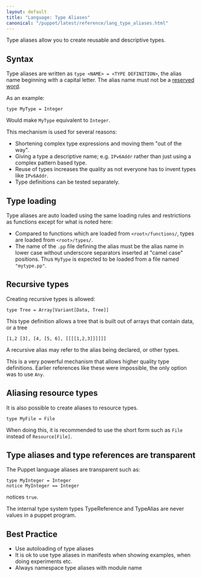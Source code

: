```yaml
---
layout: default
title: "Language: Type Aliases"
canonical: "/puppet/latest/reference/lang_type_aliases.html"
---
```


[reserved]: ./lang_reserved.html


Type aliases allow you to create reusable and descriptive types.

## Syntax

Type aliases are written as `type <NAME> = <TYPE DEFINITION>`, the alias name beginning with a capital letter. The alias name must not be a [reserved word][reserved]. 

As an example:

~~~
type MyType = Integer
~~~

Would make `MyType` equivalent to `Integer`.

This mechanism is used for several reasons:

* Shortening complex type expressions and moving them "out of the way".
* Giving a type a descriptive name; e.g. `IPv6Addr` rather than just using a complex pattern based type.
* Reuse of types increases the quality as not everyone has to invent types like `IPv6Addr`.
* Type definitions can be tested separately.


## Type loading

Type aliases are auto loaded using the same loading rules and restrictions as functions except for what is noted here:

* Compared to functions which are loaded from `<root>/functions/`, types are loaded from `<root>/types/`.
* The name of the `.pp` file defining the alias must be the alias name in lower case without underscore separators inserted at "camel case" positions. Thus `MyType` is expected to be loaded from a file named `"mytype.pp"`.


## Recursive types

Creating recursive types is allowed:

~~~
type Tree = Array[Variant[Data, Tree]]
~~~

This type definition allows a tree that is built out of arrays that contain data, or a tree 

~~~
[1,2 [3], [4, [5, 6], [[[[1,2,3]]]]]]
~~~

A recursive alias may refer to the alias being declared, or other types.

This is a very powerful mechanism that allows higher quality type definitions. Earlier references like these were impossible, the only option was to use `Any`.


## Aliasing resource types

It is also possible to create aliases to resource types.

~~~
type MyFile = File
~~~

When doing this, it is recommended to use the short form such as `File` instead of `Resource[File]`.


## Type aliases and type references are transparent

The Puppet language aliases are transparent such as:

~~~
type MyInteger = Integer
notice MyInteger == Integer
~~~

notices `true`.

The internal type system types TypeReference and TypeAlias are never values in a puppet program.


## Best Practice

* Use autoloading of type aliases
* It is ok to use type aliases in manifests when showing examples, when doing experiments etc.
* Always namespace type aliases with module name



